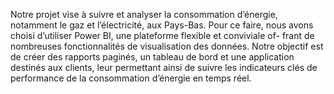 Notre projet vise à suivre et analyser la consommation d’énergie, notamment le gaz et l’électricité, aux
Pays-Bas. Pour ce faire, nous avons choisi d’utiliser Power BI, une plateforme flexible et conviviale of-
frant de nombreuses fonctionnalités de visualisation des données. Notre objectif est de créer des rapports
paginés, un tableau de bord et une application destinés aux clients, leur permettant ainsi de suivre les
indicateurs clés de performance de la consommation d’énergie en temps réel.

